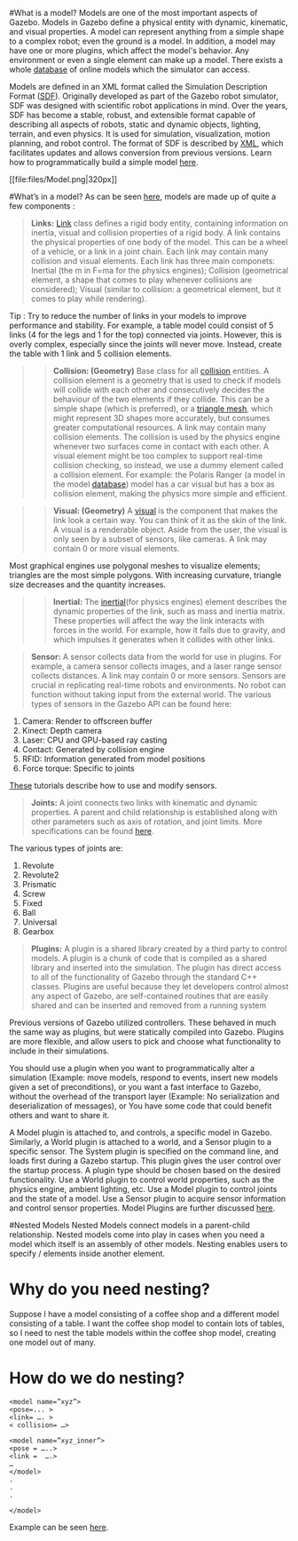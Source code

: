 #What is a model?
Models are one of the most important aspects of Gazebo. Models in Gazebo define a
physical entity with dynamic, kinematic, and visual properties. A model can represent
anything from a simple shape to a complex robot; even the ground is a model. In addition,
a model may have one or more plugins, which affect the model's behavior. Any environment
or even a single element can make up a model. There exists a whole [database](https://bitbucket.org/osrf/gazebo_models/src)
of online models which the simulator can access.

Models are defined in an XML format called the Simulation Description Format ([SDF](http://sdformat.org/)).
Originally developed as part of the Gazebo robot simulator, SDF was designed with scientific
robot applications in mind. Over the years, SDF has become a stable, robust, and extensible format
capable of describing all aspects of robots, static and dynamic objects, lighting, terrain, and
even physics. It is used for simulation, visualization, motion planning, and robot control. The
format of SDF is described by [XML](https://en.wikipedia.org/wiki/XML), which facilitates updates and
allows conversion from previous versions. Learn how to programmatically build a simple model [here](http://gazebosim.org/tutorials?tut=build_model). 

[[file:files/Model.png|320px]]

#What’s in a model?
As can be seen [here](http://sdformat.org/spec?ver=1.5&elem=model), models are made up of quite a few components :

> **Links:** [Link](https://osrf-distributions.s3.amazonaws.com/gazebo/api/dev/classgazebo_1_1physics_1_1Link.html) class defines a rigid body entity, containing information on inertia, visual and collision properties of a rigid body.
A link contains the physical properties of one body of the model. This can be a wheel of
a vehicle, or a link in a joint chain. Each link may contain many collision and visual
elements. Each link has three main componets: Inertial (the m in F=ma for the physics engines);
Collision (geometrical element, a shape that comes to play whenever collisions are considered);
Visual (similar to collision: a geometrical element, but it comes to play while rendering).

Tip : Try to reduce the number of links in your models to improve performance and stability.
For example, a table model could consist of 5 links (4 for the legs and 1 for the top) connected via
joints. However, this is overly complex, especially since the joints will never move. Instead, create
the table with 1 link and 5 collision elements.

>> **Collision: (Geometry)** Base class for all [collision](https://osrf-distributions.s3.amazonaws.com/gazebo/api/dev/classgazebo_1_1physics_1_1Collision.html#details) entities. A collision element is a geometry that is used to
check if models will collide with each other and consecutively decides the behaviour of the two elements
if they collide. This can be a simple shape (which is preferred), or a [triangle mesh](https://en.wikipedia.org/wiki/Triangle_mesh), which might represent 3D shapes more accurately, but consumes greater computational resources.
A link may contain many collision elements. 
The collision is used by the physics engine whenever two surfaces come in contact with each other.
A visual element might be too complex to support real-time collision checking, so instead, we use a dummy
element called a collision element. For example: the Polaris Ranger (a model in the model [database](https://bitbucket.org/osrf/gazebo_models/src)) model has a car visual but has a box as collision element, making the physics more simple and efficient. 

>> **Visual: (Geometry)** A [visual](https://osrf-distributions.s3.amazonaws.com/gazebo/api/dev/classgazebo_1_1rendering_1_1Visual.html) is the component that 
makes the link look a certain way. You can think of it as the skin of the link.
A visual is a renderable object. Aside from the user, the visual is only seen by a subset of sensors,
like cameras. A link may contain 0 or more visual elements.

Most graphical engines use polygonal meshes to visualize elements; triangles are the most simple
polygons. With increasing curvature, triangle size decreases and the quantity increases.

>> **Inertial:** The [inertial](https://osrf-distributions.s3.amazonaws.com/gazebo/api/dev/classgazebo_1_1physics_1_1Inertial.html)(for physics engines) 
element describes the dynamic properties of the link, such as mass and inertia matrix. 
These properties will affect the way the link interacts with forces in the world. 
For example, how it falls due to gravity, and which impulses it generates when it collides with other links.


> **Sensor:** A sensor collects data from the world for use in plugins. 
For example, a camera sensor collects images, and a laser range sensor collects distances. 
A link may contain 0 or more sensors.
Sensors are crucial in replicating real-time robots and environments. 
No robot can function without taking input from the external world.
The various types of sensors in the Gazebo API can be found here:

 1. Camera: Render to offscreen buffer
 2. Kinect: Depth camera
 3. Laser: CPU and GPU-based ray casting
 4. Contact: Generated by collision engine
 5. RFID: Information generated from model positions
 6. Force torque: Specific to joints

[These](https://osrf-distributions.s3.amazonaws.com/gazebo/api/dev/group__gazebo__sensors.html) tutorials describe how to use and modify sensors.


> **Joints:** A joint connects two links with kinematic and dynamic properties. 
A parent and child relationship is established along with other parameters such as axis of rotation, and joint limits. 
More specifications can be found [here](http://sdformat.org/spec?ver=1.5&elem=joint#joint_parent).

The various types of joints are:

 1. Revolute
 2. Revolute2
 3. Prismatic
 4. Screw
 5. Fixed
 6. Ball
 7. Universal
 8. Gearbox

> **Plugins:**  A plugin is a shared library created by a third party to control models. 
A plugin is a chunk of code that is compiled as a shared library and inserted into the simulation. 
The plugin has direct access to all of the functionality of Gazebo through the standard C++ classes.
Plugins are useful because they let developers control almost any aspect of Gazebo, are self-contained routines that are easily shared
and can be inserted and removed from a running system

Previous versions of Gazebo utilized controllers. These behaved in much the same way as plugins, 
but were statically compiled into Gazebo. Plugins are more flexible, 
and allow users to pick and choose what functionality to include in their simulations.

You should use a plugin when you want to programmatically alter a simulation
(Example: move models, respond to events, insert new models given a set of preconditions), or you want a fast interface to Gazebo,
without the overhead of the transport layer (Example: No serialization and deserialization of messages), or You have some code that
could benefit others and want to share it.

A Model plugin is attached to, and controls, a specific model in Gazebo. 
Similarly, a World plugin is attached to a world, and a Sensor plugin to a specific sensor. 
The System plugin is specified on the command line, and loads first during a Gazebo startup. 
This plugin gives the user control over the startup process.
A plugin type should be chosen based on the desired functionality. 
Use a World plugin to control world properties, such as the physics engine, ambient lighting, etc. 
Use a Model plugin to control joints and the state of a model. 
Use a Sensor plugin to acquire sensor information and control sensor properties.
Model Plugins are further discussed [here](http://gazebosim.org/tutorials?tut=plugins_model&cat=write_plugin).

#Nested Models
Nested Models connect models in a parent-child relationship.
Nested models come into play in cases when you need a model which itself is an assembly of other models.
Nesting enables users to specify /<model> elements inside another <model> element.

# Why do you need nesting?
Suppose I have a model consisting of a coffee shop and a different model consisting of a table. 
I want the coffee shop model to contain lots of tables, so I need to nest the table 
models within the coffee shop model, creating one model out of many.

# How do we do nesting?

~~~
<model name=”xyz”>
<pose=... >
<link= …. >
< collision= …>

<model name=”xyz_inner”>
<pose = …..>
<link =  ….>
…
</model>
.
.
.

</model>
~~~

Example can be seen [here](https://bitbucket.org/osrf/gazebo/raw/e4b49fd4734aac84389c47ee76bd8a0bb4c6d081/worlds/nested_model.world).
